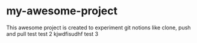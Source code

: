 # my-awesome-project
This awesome project is created to experiment git notions like clone, push and pull
test
test 2 kjwdfisudhf
test 3 
